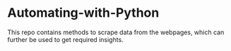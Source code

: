 # Automating-with-Python

This repo contains methods to scrape data from the webpages, which can further be used to get required insights.